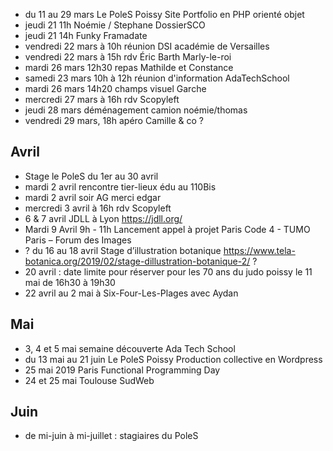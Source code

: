 - du 11 au 29 mars Le PoleS Poissy Site Portfolio en PHP orienté objet
- jeudi 21 11h Noémie / Stephane DossierSCO
- jeudi 21 14h Funky Framadate
- vendredi 22 mars à 10h réunion DSI académie de Versailles
- vendredi 22 mars à 15h rdv Éric Barth Marly-le-roi
- mardi 26 mars 12h30 repas Mathilde et Constance
- samedi 23 mars 10h à 12h réunion d'information AdaTechSchool
- mardi 26 mars 14h20 champs visuel Garche
- mercredi 27 mars à 16h rdv Scopyleft
- jeudi 28 mars déménagement camion noémie/thomas
- vendredi 29 mars, 18h apéro Camille & co ?

## Avril

- Stage le PoleS du 1er au 30 avril
- mardi 2 avril rencontre tier-lieux édu au 110Bis
- mardi 2 avril soir AG merci edgar
- mercredi 3 avril à 16h rdv Scopyleft
- 6 & 7 avril JDLL à Lyon https://jdll.org/
- Mardi 9 Avril 9h - 11h Lancement appel à projet Paris Code 4 - TUMO Paris – Forum des Images
- ? du 16 au 18 avril Stage d’illustration botanique https://www.tela-botanica.org/2019/02/stage-dillustration-botanique-2/ ?
- 20 avril : date limite pour réserver pour les 70 ans du judo poissy le 11 mai de 16h30 à 19h30
- 22 avril au 2 mai à Six-Four-Les-Plages avec Aydan

## Mai

- 3, 4 et 5 mai semaine découverte Ada Tech School
- du 13 mai au 21 juin Le PoleS Poissy  Production collective en Wordpress
- 25 mai 2019 Paris Functional Programming Day
- 24 et 25 mai Toulouse SudWeb

## Juin

- de mi-juin à mi-juillet : stagiaires du PoleS
